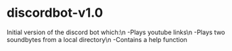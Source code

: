 # discordbot-v1.0
Initial version of the discord bot which:\n
-Plays youtube links\n
-Plays two soundbytes from a local directory\n
-Contains a help function
